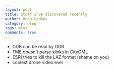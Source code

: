 ```yaml
---
layout: post
title: Stuff I've discovered recently
author: Hugo Ledoux
category: blog
tags: misc
comments: true
---
```



  - GDB can be read by OGR
  - FME doesn't parse xlinks in CityGML 
  - ESRI tries to kill the LAZ format (shame on you)
  - coolest drone video ever